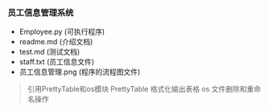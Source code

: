 ### 员工信息管理系统
* Employee.py (可执行程序)
* readme.md (介绍文档)
* test.md (测试文档)
* staff.txt (员工信息文件)
* 员工信息管理.png (程序的流程图文件)
> 引用PrettyTable和os模块
    PrettyTable 格式化输出表格
    os 文件删除和重命名操作
